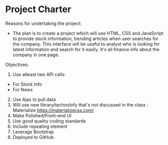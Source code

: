 # Project Charter

Reasons for undertaking the project:

- The plan is to create a project which will use HTML, CSS and JavaScript to provide stock information, trending articles when user searches for the company. This interface will be useful to analyst who is looking for latest information and search for it easily.  It's all finance info about the company in one page.

Objectives:
1. Use atleast two API calls:
- For Stock Info 
- For News
2. Use Ajax to pull data
3. Will use new library/technolofy that's not discussed in the class : Materialize https://materializecss.com/
4. Make Polished/Front-end UI
5. Use good quality coding standards
6. Include repeating element
7. Leverage Bootstrap
8. Deployed to GitHub



